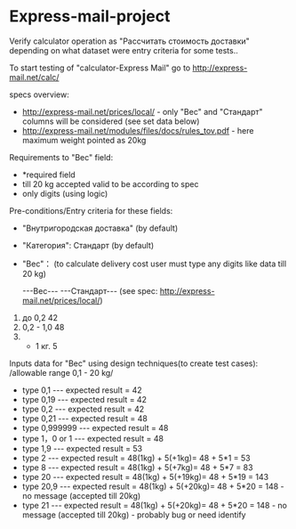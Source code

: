 # Express-mail-project
Verify calculator operation as "Рассчитать стоимость доставки" depending on what dataset were entry criteria for some tests.. 

To start testing of "calculator-Express Mail" go to http://express-mail.net/calc/ 

specs overview:
- http://express-mail.net/prices/local/  - only "Вес" and "Стандарт" columns will be considered (see set data below)
- http://express-mail.net/modules/files/docs/rules_tov.pdf  - here maximum weight pointed as 20kg

Requirements to "Вес" field:
- *required field
- till 20 kg accepted valid to be according to spec 
- only digits (using logic)

Pre-conditions/Entry сriteria for these fields:

- "Внутригородская доставка" (by default) 
- "Категория": Стандарт (by default)
- "Вес"： <no data> (to calculate delivery cost user must type any digits like data till 20 kg)


  ---Вес---   ---Стандарт---     (see spec: http://express-mail.net/prices/local/)
1. до 0,2          42 
2. 0,2 - 1,0 	     48
3. + 1 кг. 	       5

Inputs data for "Вес" using design techniques(to create test cases):
/allowable range 0,1 - 20 kg/
- type 0,1      --- expected result = 42
- type 0,19     --- expected result = 42
- type 0,2      --- expected result = 42
- type 0,21     --- expected result = 48
- type 0,999999 --- expected result = 48
- type 1，0 or 1 --- expected result = 48
- type 1,9      --- expected result = 53
- type 2        --- expected result = 48(1kg) + 5(+1kg)= 48 + 5*1 = 53
- type 8        --- expected result = 48(1kg) + 5(+7kg)= 48 + 5*7 = 83
- type 20       --- expected result = 48(1kg) + 5(+19kg)= 48 + 5*19 = 143
- type 20,9     --- expected result = 48(1kg) + 5(+20kg)= 48 + 5*20 = 148 - no message (accepted till 20kg)
- type 21     --- expected result = 48(1kg) + 5(+20kg)= 48 + 5*20 = 148 - no message (accepted till 20kg) - probably bug or need identify 
